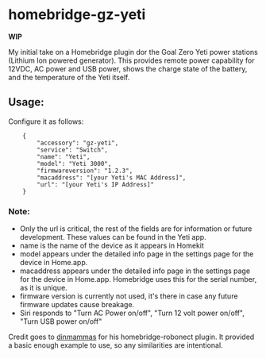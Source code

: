 # homebridge-gz-yeti

**WIP**

My initial take on a Homebridge plugin dor the Goal Zero Yeti power stations (Lithium Ion powered generator).
This provides remote power capability for 12VDC, AC power and USB power, shows the charge state of the battery, and the temperature of the Yeti itself.

## Usage:

Configure it as follows:

        {
            "accessory": "gz-yeti",
            "service": "Switch",
            "name": "Yeti",
            "model": "Yeti 3000",
            "firmwareversion": "1.2.3",
            "macaddress": "[your Yeti's MAC Address]",
            "url": "[your Yeti's IP Address]"
        }
        
### Note:
 * Only the url is critical, the rest of the fields are for information or future development.  These values can be found in the Yeti app.
 * name is the name of the device as it appears in Homekit
 * model appears under the detailed info page in the settings page for the device in Home.app.
 * macaddress appears under the detailed info page in the settings page for the device in Home.app. Homebridge uses this for the serial number, as it is unique.
 * firmware version is currently not used, it's there in case any future firmware updates cause breakage.
 * Siri responds to "Turn AC Power on/off", "Turn 12 volt power on/off", "Turn USB power on/off"
 
Credit goes to <a href="https://github.com/dinmammas">dinmammas</a> for his homebridge-robonect plugin.  It provided a basic enough example to use, so any similarities are intentional.
 
